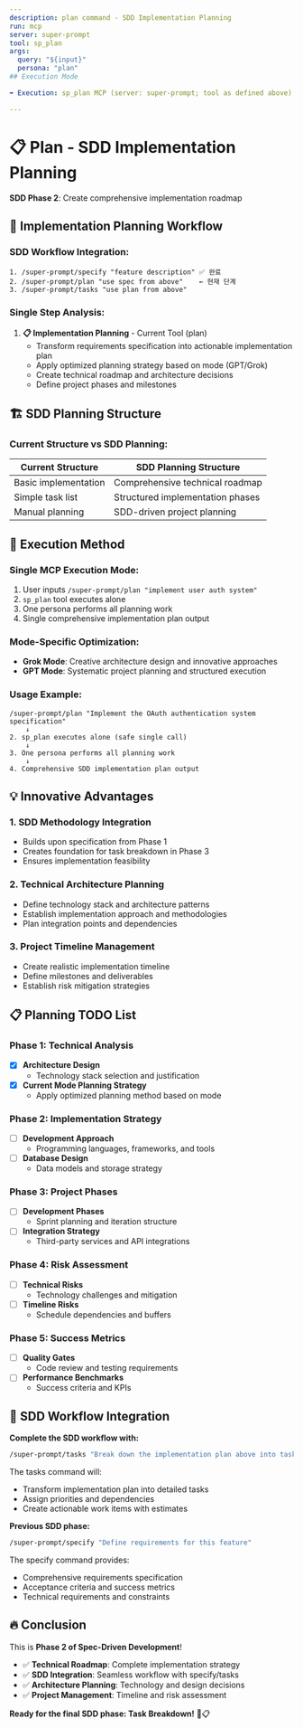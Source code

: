 ```yaml
---
description: plan command - SDD Implementation Planning
run: mcp
server: super-prompt
tool: sp_plan
args:
  query: "${input}"
  persona: "plan"
## Execution Mode

➡️ Execution: sp_plan MCP (server: super-prompt; tool as defined above).

---
```


# 📋 **Plan - SDD Implementation Planning**

**SDD Phase 2**: Create comprehensive implementation roadmap

## 🎯 **Implementation Planning Workflow**

### **SDD Workflow Integration:**
```
1. /super-prompt/specify "feature description" ✅ 완료
2. /super-prompt/plan "use spec from above"    ← 현재 단계
3. /super-prompt/tasks "use plan from above"
```

### **Single Step Analysis:**

1. **📋 Implementation Planning** - Current Tool (plan)
   - Transform requirements specification into actionable implementation plan
   - Apply optimized planning strategy based on mode (GPT/Grok)
   - Create technical roadmap and architecture decisions
   - Define project phases and milestones

## 🏗️ **SDD Planning Structure**

### **Current Structure vs SDD Planning:**

| **Current Structure** | **SDD Planning Structure** |
|----------------------|---------------------------|
| Basic implementation | Comprehensive technical roadmap |
| Simple task list | Structured implementation phases |
| Manual planning | SDD-driven project planning |

## 🚀 **Execution Method**

### **Single MCP Execution Mode:**
1. User inputs `/super-prompt/plan "implement user auth system"`
2. `sp_plan` tool executes alone
3. One persona performs all planning work
4. Single comprehensive implementation plan output

### **Mode-Specific Optimization:**
- **Grok Mode**: Creative architecture design and innovative approaches
- **GPT Mode**: Systematic project planning and structured execution

### **Usage Example:**
```
/super-prompt/plan "Implement the OAuth authentication system specification"
    ↓
2. sp_plan executes alone (safe single call)
    ↓
3. One persona performs all planning work
    ↓
4. Comprehensive SDD implementation plan output
```

## 💡 **Innovative Advantages**

### **1. SDD Methodology Integration**
- Builds upon specification from Phase 1
- Creates foundation for task breakdown in Phase 3
- Ensures implementation feasibility

### **2. Technical Architecture Planning**
- Define technology stack and architecture patterns
- Establish implementation approach and methodologies
- Plan integration points and dependencies

### **3. Project Timeline Management**
- Create realistic implementation timeline
- Define milestones and deliverables
- Establish risk mitigation strategies

## 📋 **Planning TODO List**

### Phase 1: Technical Analysis
- [x] **Architecture Design**
  - Technology stack selection and justification
- [x] **Current Mode Planning Strategy**
  - Apply optimized planning method based on mode

### Phase 2: Implementation Strategy
- [ ] **Development Approach**
  - Programming languages, frameworks, and tools
- [ ] **Database Design**
  - Data models and storage strategy

### Phase 3: Project Phases
- [ ] **Development Phases**
  - Sprint planning and iteration structure
- [ ] **Integration Strategy**
  - Third-party services and API integrations

### Phase 4: Risk Assessment
- [ ] **Technical Risks**
  - Technology challenges and mitigation
- [ ] **Timeline Risks**
  - Schedule dependencies and buffers

### Phase 5: Success Metrics
- [ ] **Quality Gates**
  - Code review and testing requirements
- [ ] **Performance Benchmarks**
  - Success criteria and KPIs

## 🧠 **SDD Workflow Integration**

**Complete the SDD workflow with:**

```bash
/super-prompt/tasks "Break down the implementation plan above into tasks"
```

The tasks command will:
- Transform implementation plan into detailed tasks
- Assign priorities and dependencies
- Create actionable work items with estimates

**Previous SDD phase:**
```bash
/super-prompt/specify "Define requirements for this feature"
```

The specify command provides:
- Comprehensive requirements specification
- Acceptance criteria and success metrics
- Technical requirements and constraints

## 🔥 **Conclusion**

This is **Phase 2 of Spec-Driven Development**!

- ✅ **Technical Roadmap**: Complete implementation strategy
- ✅ **SDD Integration**: Seamless workflow with specify/tasks
- ✅ **Architecture Planning**: Technology and design decisions
- ✅ **Project Management**: Timeline and risk assessment

**Ready for the final SDD phase: Task Breakdown!** 🚀📋
